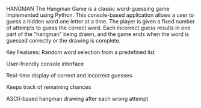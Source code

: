 HANGMAN
The Hangman Game is a classic word-guessing game implemented using Python. This console-based application allows a user to guess a hidden word one letter at a time. The player is given a fixed number of attempts to guess the correct word. Each incorrect guess results in one part of the "hangman" being drawn, and the game ends when the word is guessed correctly or the drawing is complete.

 Key Features:
Random word selection from a predefined list

User-friendly console interface

Real-time display of correct and incorrect guesses

Keeps track of remaining chances

ASCII-based hangman drawing after each wrong attempt
